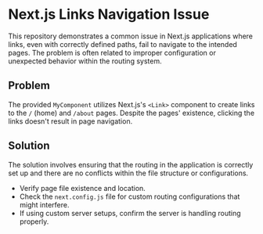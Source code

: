 # Next.js Links Navigation Issue

This repository demonstrates a common issue in Next.js applications where links, even with correctly defined paths, fail to navigate to the intended pages. The problem is often related to improper configuration or unexpected behavior within the routing system.

## Problem

The provided `MyComponent` utilizes Next.js's `<Link>` component to create links to the `/` (home) and `/about` pages. Despite the pages' existence, clicking the links doesn't result in page navigation.

## Solution

The solution involves ensuring that the routing in the application is correctly set up and there are no conflicts within the file structure or configurations.

- Verify page file existence and location.
- Check the `next.config.js` file for custom routing configurations that might interfere.
- If using custom server setups, confirm the server is handling routing properly.
